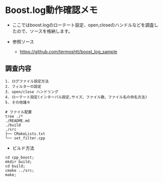 # Boost.log動作確認メモ
- ここではboost.logのローテート設定、open,closeのハンドルなどを調査したので、ソースを格納します。

- 参照ソース
    - https://github.com/termoshtt/boost_log_sample

## 調査内容
    1. ログファイル設定方法
    2. フィルターの設定
    3. open/close ハンドリング
    4. ローテート設定(インターバル設定,サイズ、ファイル数、ファイル名の命名方法)
    5. その他諸々


```
# ファイル配置
tree ./*
./README.md 
./build
./src
├── CMakeLists.txt
└── set_filter.cpp
```

- ビルド方法
```
cd cpp_boost;
mkdir build;
cd build;
cmake ../src;
make;
```

